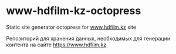 
# www-hdfilm-kz-octopress
Static site generator octopress for www.hdfilm.kz site

Репозиторий для хранения данных, необходимых для генерации контента на сайте https://www.hdfilm.kz

